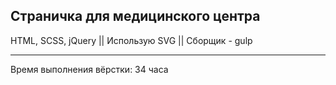 Страничка для медицинского центра
--------------------------------------
HTML, SCSS, jQuery || 
Использую SVG || 
Сборщик - gulp  

--------------------------------------

Время выполнения вёрстки: 34 часа




